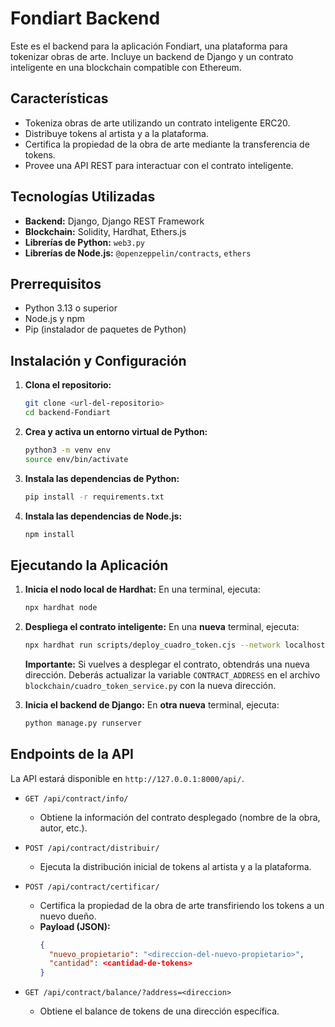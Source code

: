 # Fondiart Backend

Este es el backend para la aplicación Fondiart, una plataforma para tokenizar obras de arte. Incluye un backend de Django y un contrato inteligente en una blockchain compatible con Ethereum.

## Características

- Tokeniza obras de arte utilizando un contrato inteligente ERC20.
- Distribuye tokens al artista y a la plataforma.
- Certifica la propiedad de la obra de arte mediante la transferencia de tokens.
- Provee una API REST para interactuar con el contrato inteligente.

## Tecnologías Utilizadas

- **Backend:** Django, Django REST Framework
- **Blockchain:** Solidity, Hardhat, Ethers.js
- **Librerías de Python:** `web3.py`
- **Librerías de Node.js:** `@openzeppelin/contracts`, `ethers`

## Prerrequisitos

- Python 3.13 o superior
- Node.js y npm
- Pip (instalador de paquetes de Python)

## Instalación y Configuración

1. **Clona el repositorio:**
   ```bash
   git clone <url-del-repositorio>
   cd backend-Fondiart
   ```

2. **Crea y activa un entorno virtual de Python:**
   ```bash
   python3 -m venv env
   source env/bin/activate
   ```

3. **Instala las dependencias de Python:**
   ```bash
   pip install -r requirements.txt
   ```

4. **Instala las dependencias de Node.js:**
   ```bash
   npm install
   ```

## Ejecutando la Aplicación

1. **Inicia el nodo local de Hardhat:**
   En una terminal, ejecuta:
   ```bash
   npx hardhat node
   ```

2. **Despliega el contrato inteligente:**
   En una **nueva** terminal, ejecuta:
   ```bash
   npx hardhat run scripts/deploy_cuadro_token.cjs --network localhost
   ```
   **Importante:** Si vuelves a desplegar el contrato, obtendrás una nueva dirección. Deberás actualizar la variable `CONTRACT_ADDRESS` en el archivo `blockchain/cuadro_token_service.py` con la nueva dirección.

3. **Inicia el backend de Django:**
   En **otra nueva** terminal, ejecuta:
   ```bash
   python manage.py runserver
   ```

## Endpoints de la API

La API estará disponible en `http://127.0.0.1:8000/api/`.

- `GET /api/contract/info/`
  - Obtiene la información del contrato desplegado (nombre de la obra, autor, etc.).

- `POST /api/contract/distribuir/`
  - Ejecuta la distribución inicial de tokens al artista y a la plataforma.

- `POST /api/contract/certificar/`
  - Certifica la propiedad de la obra de arte transfiriendo los tokens a un nuevo dueño.
  - **Payload (JSON):**
    ```json
    {
      "nuevo_propietario": "<direccion-del-nuevo-propietario>",
      "cantidad": <cantidad-de-tokens>
    }
    ```

- `GET /api/contract/balance/?address=<direccion>`
  - Obtiene el balance de tokens de una dirección específica.
